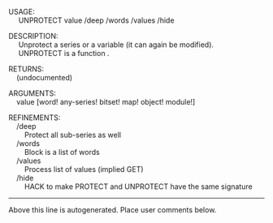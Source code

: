 USAGE:  
&nbsp;&nbsp;&nbsp;&nbsp;&nbsp;UNPROTECT&nbsp;value&nbsp;/deep&nbsp;/words&nbsp;/values&nbsp;/hide  
  
DESCRIPTION:  
&nbsp;&nbsp;&nbsp;&nbsp;&nbsp;Unprotect&nbsp;a&nbsp;series&nbsp;or&nbsp;a&nbsp;variable&nbsp;(it&nbsp;can&nbsp;again&nbsp;be&nbsp;modified).  
&nbsp;&nbsp;&nbsp;&nbsp;&nbsp;UNPROTECT&nbsp;is&nbsp;a&nbsp;function&nbsp;.  
  
RETURNS:  
&nbsp;&nbsp;&nbsp;&nbsp;(undocumented)  
  
ARGUMENTS:  
&nbsp;&nbsp;&nbsp;&nbsp;value&nbsp;[word!&nbsp;any-series!&nbsp;bitset!&nbsp;map!&nbsp;object!&nbsp;module!]  
  
REFINEMENTS:  
&nbsp;&nbsp;&nbsp;&nbsp;/deep  
&nbsp;&nbsp;&nbsp;&nbsp;&nbsp;&nbsp;&nbsp;&nbsp;Protect&nbsp;all&nbsp;sub-series&nbsp;as&nbsp;well  
&nbsp;&nbsp;&nbsp;&nbsp;/words  
&nbsp;&nbsp;&nbsp;&nbsp;&nbsp;&nbsp;&nbsp;&nbsp;Block&nbsp;is&nbsp;a&nbsp;list&nbsp;of&nbsp;words  
&nbsp;&nbsp;&nbsp;&nbsp;/values  
&nbsp;&nbsp;&nbsp;&nbsp;&nbsp;&nbsp;&nbsp;&nbsp;Process&nbsp;list&nbsp;of&nbsp;values&nbsp;(implied&nbsp;GET)  
&nbsp;&nbsp;&nbsp;&nbsp;/hide  
&nbsp;&nbsp;&nbsp;&nbsp;&nbsp;&nbsp;&nbsp;&nbsp;HACK&nbsp;to&nbsp;make&nbsp;PROTECT&nbsp;and&nbsp;UNPROTECT&nbsp;have&nbsp;the&nbsp;same&nbsp;signature  
___
Above this line is autogenerated. Place user comments below.